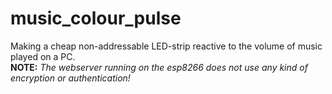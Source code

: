 # music_colour_pulse
Making a cheap non-addressable LED-strip reactive to the volume of music played on a PC.<br>
**NOTE:** *The webserver running on the esp8266 does not use any kind of encryption or authentication!*
